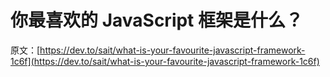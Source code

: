 # 你最喜欢的 JavaScript 框架是什么？

原文：[https://dev.to/sait/what-is-your-favourite-javascript-framework-1c6f](https://dev.to/sait/what-is-your-favourite-javascript-framework-1c6f)